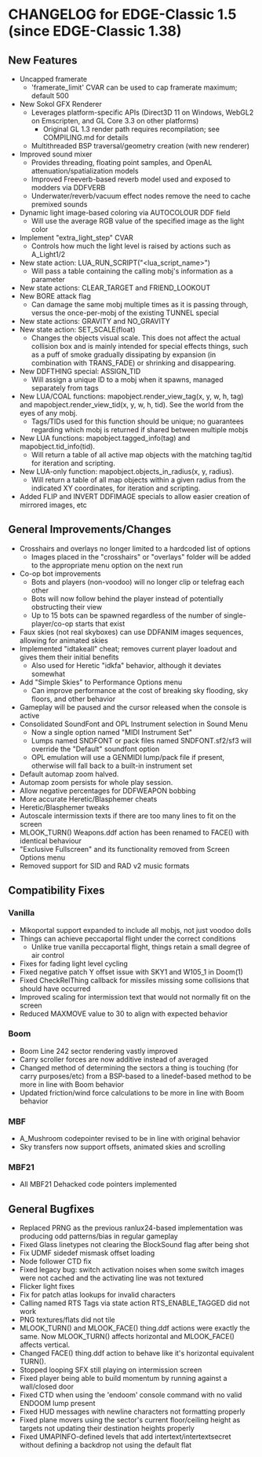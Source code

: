 # CHANGELOG for EDGE-Classic 1.5 (since EDGE-Classic 1.38)

## New Features

- Uncapped framerate
  - 'framerate_limit' CVAR can be used to cap framerate maximum; default 500
- New Sokol GFX Renderer
  - Leverages platform-specific APIs (Direct3D 11 on Windows, WebGL2 on Emscripten, and GL Core 3.3 on other platforms)
    - Original GL 1.3 render path requires recompilation; see COMPILING.md for details
  - Multithreaded BSP traversal/geometry creation (with new renderer)
- Improved sound mixer
  - Provides threading, floating point samples, and OpenAL attenuation/spatialization models
  - Improved Freeverb-based reverb model used and exposed to modders via DDFVERB
  - Underwater/reverb/vacuum effect nodes remove the need to cache premixed sounds
- Dynamic light image-based coloring via AUTOCOLOUR DDF field
  - Will use the average RGB value of the specified image as the light color
- Implement "extra_light_step" CVAR
  - Controls how much the light level is raised by actions such as A_Light1/2
- New state action: LUA_RUN_SCRIPT("\<lua_script_name\>")
  - Will pass a table containing the calling mobj's information as a parameter
- New state actions:  CLEAR_TARGET and FRIEND_LOOKOUT
- New BORE attack flag
  - Can damage the same mobj multiple times as it is passing through, versus the once-per-mobj of the existing TUNNEL special
- New state actions: GRAVITY and NO_GRAVITY
- New state action: SET_SCALE(float)
  - Changes the objects visual scale. This does not affect the actual collision box and is mainly intended for special effects things, such as a puff of smoke gradually dissipating by expansion (in combination with TRANS_FADE) or shrinking and disappearing.
- New DDFTHING special: ASSIGN_TID
  - Will assign a unique ID to a mobj when it spawns, managed separately from tags
- New LUA/COAL functions: mapobject.render_view_tag(x, y, w, h, tag) and mapobject.render_view_tid(x, y, w, h, tid). See the world from the eyes of any mobj.
  - Tags/TIDs used for this function should be unique; no guarantees regarding which mobj is returned if shared between multiple mobjs
- New LUA functions: mapobject.tagged_info(tag) and mapobject.tid_info(tid).
  - Will return a table of all active map objects with the matching tag/tid for iteration and scripting.
- New LUA-only function: mapobject.objects_in_radius(x, y, radius).
  - Will return a table of all map objects within a given radius from the indicated XY coordinates, for iteration and scripting.
- Added FLIP and INVERT DDFIMAGE specials to allow easier creation of mirrored images, etc


## General Improvements/Changes

- Crosshairs and overlays no longer limited to a hardcoded list of options
  - Images placed in the "crosshairs" or "overlays" folder will be added to the appropriate menu option
    on the next run
- Co-op bot improvements
  - Bots and players (non-voodoo) will no longer clip or telefrag each other
  - Bots will now follow behind the player instead of potentially obstructing their view
  - Up to 15 bots can be spawned regardless of the number of single-player/co-op starts that exist
- Faux skies (not real skyboxes) can use DDFANIM images sequences, allowing for animated skies
- Implemented "idtakeall" cheat; removes current player loadout and gives them their initial benefits
  - Also used for Heretic "idkfa" behavior, although it deviates somewhat
- Add "Simple Skies" to Performance Options menu
  - Can improve performance at the cost of breaking sky flooding, sky floors, and other behavior
- Gameplay will be paused and the cursor released when the console is active
- Consolidated SoundFont and OPL Instrument selection in Sound Menu
  - Now a single option named "MIDI Instrument Set"
  - Lumps named SNDFONT or pack files named SNDFONT.sf2/sf3 will override the "Default" soundfont option
  - OPL emulation will use a GENMIDI lump/pack file if present, otherwise will fall back to a built-in instrument set
- Default automap zoom halved.
- Automap zoom persists for whole play session.
- Allow negative percentages for DDFWEAPON bobbing
- More accurate Heretic/Blasphemer cheats
- Heretic/Blasphemer tweaks
- Autoscale intermission texts if there are too many lines to fit on the screen
- MLOOK_TURN() Weapons.ddf action has been renamed to FACE() with identical behaviour
- "Exclusive Fullscreen" and its functionality removed from Screen Options menu
- Removed support for SID and RAD v2 music formats
 

## Compatibility Fixes

### Vanilla
- Mikoportal support expanded to include all mobjs, not just voodoo dolls
- Things can achieve peccaportal flight under the correct conditions
  - Unlike true vanilla peccaportal flight, things retain a small degree of air control
- Fixes for fading light level cycling
- Fixed negative patch Y offset issue with SKY1 and W105_1 in Doom(1)
- Fixed CheckRelThing callback for missiles missing some collisions that should have occurred
- Improved scaling for intermission text that would not normally fit on the screen
- Reduced MAXMOVE value to 30 to align with expected behavior

### Boom
- Boom Line 242 sector rendering vastly improved
- Carry scroller forces are now additive instead of averaged
- Changed method of determining the sectors a thing is touching (for carry purposes/etc) from
a BSP-based to a linedef-based method to be more in line with Boom behavior
- Updated friction/wind force calculations to be more in line with Boom behavior

### MBF
- A_Mushroom codepointer revised to be in line with original behavior
- Sky transfers now support offsets, animated skies and scrolling

### MBF21
- All MBF21 Dehacked code pointers implemented

## General Bugfixes

- Replaced PRNG as the previous ranlux24-based implementation was producing odd patterns/bias in regular gameplay
- Fixed Glass linetypes not clearing the BlockSound flag after being shot
- Fix UDMF sidedef mismask offset loading
- Node follower CTD fix
- Fixed legacy bug: switch activation noises when some switch images were not cached and the activating line was not textured
- Flicker light fixes
- Fix for patch atlas lookups for invalid characters
- Calling named RTS Tags via state action RTS_ENABLE_TAGGED did not work
- PNG textures/flats did not tile
- MLOOK_TURN() and MLOOK_FACE() thing.ddf actions were exactly the same. Now MLOOK_TURN() affects horizontal and MLOOK_FACE() affects vertical.
- Changed FACE() thing.ddf action to behave like it's horizontal equivalent TURN().
- Stopped looping SFX still playing on intermission screen
- Fixed player being able to build momentum by running against a wall/closed door
- Fixed CTD when using the 'endoom' console command with no valid ENDOOM lump present
- Fixed HUD messages with newline characters not formatting properly
- Fixed plane movers using the sector's current floor/ceiling height as targets not updating their destination heights properly
- Fixed UMAPINFO-defined levels that add intertext/intertextsecret without defining a backdrop not using the default flat